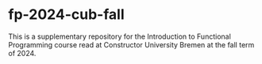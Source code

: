 # fp-2024-cub-fall
This is a supplementary repository for the Introduction to Functional Programming course read at Constructor University Bremen at the fall term of 2024. 
